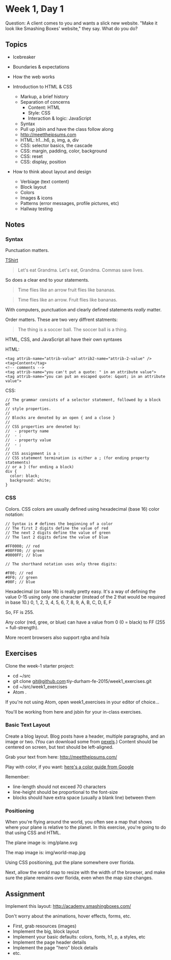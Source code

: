 # Week 1, Day 1

Question: A client comes to you and wants a slick new website. "Make it look
like Smashing Boxes' website," they say. What do you do?

## Topics

- Icebreaker
- Boundaries & expectations
- How the web works
- Introduction to HTML & CSS
  - Markup, a brief history
  - Separation of concerns
    - Content: HTML
    - Style: CSS
    - Interaction & logic: JavaScript
  - Syntax
  - Pull up jsbin and have the class follow along
  - http://meettheipsums.com
  - HTML: h1...h6, p, img, a, div
  - CSS: selector basics, the cascade
  - CSS: margin, padding, color, background
  - CSS: reset
  - CSS: display, position

- How to think about layout and design
  - Verbiage (text content)
  - Block layout
  - Colors
  - Images & icons
  - Patterns (error messages, profile pictures, etc)
  - Hallway testing

## Notes

### Syntax
Punctuation matters.

[TShirt](http://www.signals.com/signals/T-Shirts-Sweatshirts-Hoodies_4AA/View-All-T-Shirts-Sweatshirts_4AALL/Item_s-Commas-Save-Lives-Shirts_HN3281.html)

  > Let's eat Grandma. Let's eat, Grandma. Commas save lives.

So does a clear end to your statements.

  > Time flies like an arrow fruit flies like bananas.

  > Time flies like an arrow. Fruit flies like bananas.

With computers, punctuation and clearly defined statements *really* matter.

Order matters. These are two very diffrent statments:

  > The thing is a soccer ball. The soccer ball is a thing.

HTML, CSS, and JavaScript all have their own syntaxes

  HTML:

    <tag attrib-name="attrib-value" attrib2-name="attrib-2-value" />
    <tag>Content</tag>
    <!-- comments -->
    <tag attrib-name="you can't put a quote: " in an attribute value">
    <tag attrib-name="you can put an escaped quote: &quot; in an attribute value">

  CSS:

    // The grammar consists of a selector statement, followed by a block of
    // style properties.
    //
    // Blocks are denoted by an open { and a close }
    //
    // CSS properties are denoted by:
    //  - property name
    //  - :
    //  - property value
    //  - ;
    //
    // CSS assignment is a :
    // CSS statement termination is either a ; (for ending property statements)
    // or a } (for ending a block)
    div {
      color: black;
      background: white;
    }

### CSS

Colors. CSS colors are usually defined using hexadecimal (base 16) color notation:

    // Syntax is # defines the beginning of a color
    // The first 2 digits define the value of red
    // The next 2 digits define the value of green
    // The last 2 digits define the value of blue

    #FF0000; // red
    #00FF00; // green
    #0000FF; // blue

    // The shorthand notation uses only three digits:

    #F00; // red
    #0F0; // green
    #00F; // blue

Hexadecimal (or base 16) is really pretty easy. It's a way of defining the value
0-15 using only one character (instead of the 2 that would be required in base
10.) 0, 1, 2, 3, 4, 5, 6, 7, 8, 9, A, B, C, D, E, F

So, FF is 255.

Any color (red, gree, or blue) can have a value from 0 (0 = black) to FF (255 =
full-strength).

More recent browsers also support rgba and hsla

## Exercises


Clone the week-1 starter project:

* cd ~/src
* git clone git@github.com:tiy-durham-fe-2015/week1_exercises.git
* cd ~/src/week1_exercises
* Atom .

If you're not using Atom, open week1_exercises in your editor of choice...

You'll be working from here and jsbin for your in-class exercises.

### Basic Text Layout

Create a blog layout. Blog posts have a header, multiple paragraphs, and
an image or two. (You can download some from [pexels](http://www.pexels.com/).)
Content should be centered on screen, but text should be left-aligned.

Grab your text from here: http://meettheipsums.com/

Play with color, if you want: [here's a color guide from Google](http://www.google.com/design/spec/style/color.html#color-color-palette)

Remember:

- line-length should not exceed 70 characters
- line-height should be proportional to the font-size
- blocks should have extra space (usually a blank line) between them

### Positioning

When you're flying around the world, you often see a map that shows where your
plane is relative to the planet. In this exercise, you're going to do that
using CSS and HTML.

The plane image is: img/plane.svg

The map image is: img/world-map.jpg

Using CSS positioning, put the plane somewhere over florida.

Next, allow the world map to resize with the width of the browser, and make sure
the plane remains over florida, even when the map size changes.


## Assignment

Implement this layout: http://academy.smashingboxes.com/

Don't worry about the animations, hover effects, forms, etc.

  - First, grab resources (images)
  - Implement the big, block layout
  - Implement your basic defaults: colors, fonts, h1, p, a styles, etc
  - Implement the page header details
  - Implement the page "hero" block details
  - etc.
